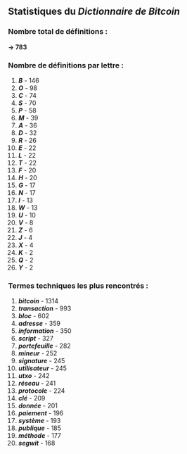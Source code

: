 ## Statistiques du *Dictionnaire de Bitcoin*

### Nombre total de définitions : 
**-> 783**

### Nombre de définitions par lettre :
1. ***B*** - 146
2. ***O*** - 98
3. ***C*** - 74
4. ***S*** - 70
5. ***P*** - 58
6. ***M*** - 39
7. ***A*** - 36
8. ***D*** - 32
9. ***R*** - 26
10. ***E*** - 22
11. ***L*** - 22
12. ***T*** - 22
13. ***F*** - 20
14. ***H*** - 20
15. ***G*** - 17
16. ***N*** - 17
17. ***I*** - 13
18. ***W*** - 13
19. ***U*** - 10
20. ***V*** - 8
21. ***Z*** - 6
22. ***J*** - 4
23. ***X*** - 4
24. ***K*** - 2
25. ***Q*** - 2
26. ***Y*** - 2

### Termes techniques les plus rencontrés :
1. ***bitcoin*** - 1314
2. ***transaction*** - 993
3. ***bloc*** - 602
4. ***adresse*** - 359
5. ***information*** - 350
6. ***script*** - 327
7. ***portefeuille*** - 282
8. ***mineur*** - 252
9. ***signature*** - 245
10. ***utilisateur*** - 245
11. ***utxo*** - 242
12. ***réseau*** - 241
13. ***protocole*** - 224
14. ***clé*** - 209
15. ***donnée*** - 201
16. ***paiement*** - 196
17. ***système*** - 193
18. ***publique*** - 185
19. ***méthode*** - 177
20. ***segwit*** - 168
